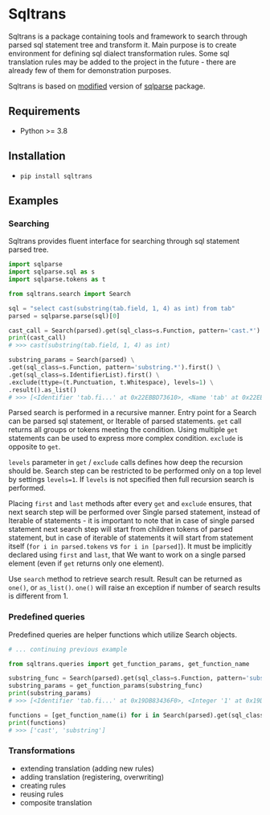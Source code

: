 # Sqltrans

Sqltrans is a package containing tools and framework to search through parsed sql statement tree and transform it. 
Main purpose is to create environment for defining sql dialect transformation rules.
Some sql translation rules may be added to the project in the future - 
there are already few of them for demonstration purposes.

Sqltrans is based on [modified](https://github.com/m-matelski/msqlparse) version 
of [sqlparse](https://github.com/andialbrecht/sqlparse) package.

## Requirements
* Python >= 3.8

## Installation
* `pip install sqltrans`

## Examples

### Searching
Sqltrans provides fluent interface for searching through sql statement parsed tree.

```python
import sqlparse
import sqlparse.sql as s
import sqlparse.tokens as t

from sqltrans.search import Search

sql = "select cast(substring(tab.field, 1, 4) as int) from tab"
parsed = sqlparse.parse(sql)[0]

cast_call = Search(parsed).get(sql_class=s.Function, pattern='cast.*').result().one()
print(cast_call)
# >>> cast(substring(tab.field, 1, 4) as int)

substring_params = Search(parsed) \
.get(sql_class=s.Function, pattern='substring.*').first() \
.get(sql_class=s.IdentifierList).first() \
.exclude(ttype=(t.Punctuation, t.Whitespace), levels=1) \
.result().as_list()
# >>> [<Identifier 'tab.fi...' at 0x22EBBD73610>, <Name 'tab' at 0x22EBBD9B280>, <Name 'field' at 0x22EBBD9B340>, <Integer '1' at 0x22EBBD9B460>, <Integer '4' at 0x22EBBD9B580>]
```

Parsed search is performed in a recursive manner. Entry point for a Search can be parsed sql statement, or Iterable of parsed statements.
`get` call returns all groups or tokens meeting the condition. Using multiple `get` statements can be used
to express more complex condition. `exclude` is opposite to `get`.

`levels` parameter in `get` / `exclude` calls defines how deep the recursion should be. Search step can be restricted
to be performed only on a top level by settings `levels=1`. If `levels` is not specified then full recursion search is performed.

Placing `first` and `last` methods after every `get` and `exclude` ensures, that next search step will be performed over
Single parsed statement, instead of Iterable of statements - it is important to note that in case of single parsed statement
next search step will start from children tokens of parsed statement, but in case of iterable of statements it will start from statement itself
(`for i in parsed.tokens` vs `for i in [parsed]`). It must be implicitly declared using `first` and `last`, that
We want to work on a single parsed element (even if `get` returns only one element).

Use `search` method to retrieve search result. Result can be returned as `one()`, or `as_list()`.
`one()` will raise an exception if number of search results is different from 1.

### Predefined queries

Predefined queries are helper functions which utilize Search objects.

```python
# ... continuing previous example

from sqltrans.queries import get_function_params, get_function_name

substring_func = Search(parsed).get(sql_class=s.Function, pattern='substring.*').result().one()
substring_params = get_function_params(substring_func)
print(substring_params)
# >>> [<Identifier 'tab.fi...' at 0x19DB83436F0>, <Integer '1' at 0x19DB836B460>, <Integer '4' at 0x19DB836B580>]

functions = [get_function_name(i) for i in Search(parsed).get(sql_class=s.Function).result().as_list()]
print(functions)
# >>> ['cast', 'substring']
```

### Transformations



* extending translation (adding new rules)
* adding translation (registering, overwriting)
* creating rules
* reusing rules
* composite translation